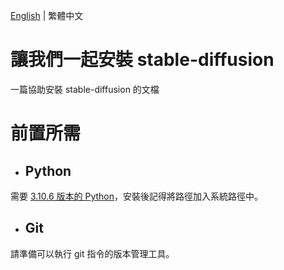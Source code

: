 [English](README.md) | 繁體中文

# 讓我們一起安裝 stable-diffusion
一篇協助安裝 stable-diffusion 的文檔

# 前置所需
* ## Python
需要 [3.10.6 版本的 Python](https://www.python.org/downloads/release/python-3106/)，安裝後記得將路徑加入系統路徑中。
* ## Git
請準備可以執行 git 指令的版本管理工具。
